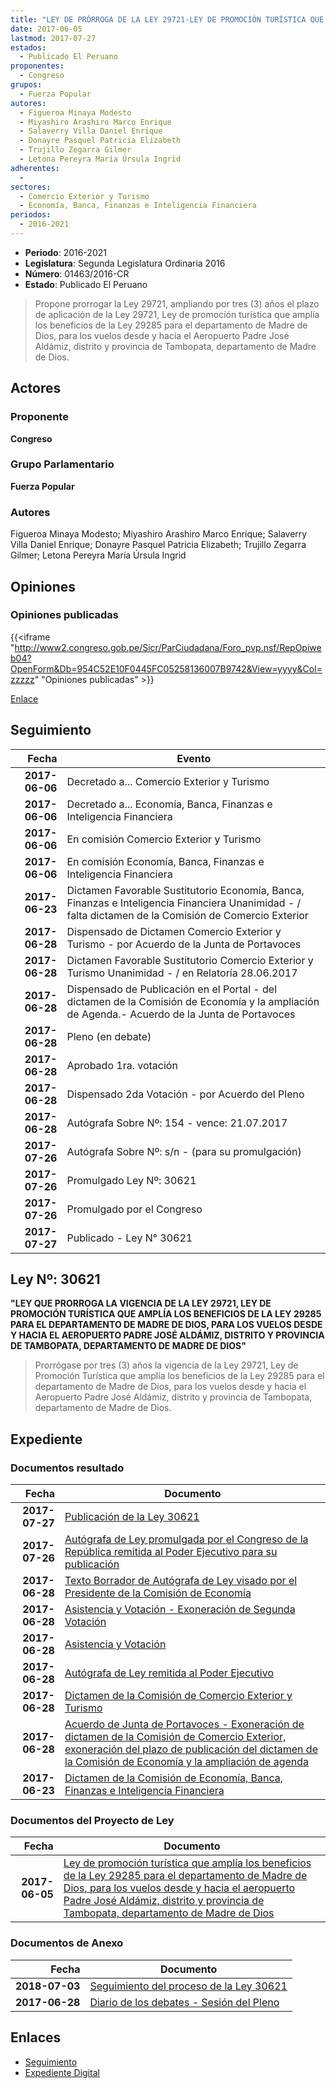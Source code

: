 ```yaml
---
title: "LEY DE PRÓRROGA DE LA LEY 29721-LEY DE PROMOCIÓN TURÍSTICA QUE AMPLÍA LOS BENEFICIOS DE LA LEY 29285, PARA EL DEPARTAMENTO DE MADRE DE DIOS, PARA LOS VUELOS DESDE Y HACIA EL AEROPUERTO PADRE JOSÉ ALDÁMIZ, DISTRITO Y PROVINCIA DE TAMBOPATA, DEPARTAMENTO DE MADRE DE DIOS"
date: 2017-06-05
lastmod: 2017-07-27
estados: 
  - Publicado El Peruano
proponentes: 
  - Congreso
grupos: 
  - Fuerza Popular
autores: 
  - Figueroa Minaya Modesto
  - Miyashiro Arashiro Marco Enrique
  - Salaverry Villa Daniel Enrique
  - Donayre Pasquel Patricia Elizabeth
  - Trujillo Zegarra Gilmer
  - Letona Pereyra María Úrsula Ingrid
adherentes: 
  - 
sectores: 
  - Comercio Exterior y Turismo
  - Economía, Banca, Finanzas e Inteligencia Financiera
periodos: 
  - 2016-2021
---
```


- **Periodo**: 2016-2021
- **Legislatura**: Segunda Legislatura Ordinaria 2016
- **Número**: 01463/2016-CR
- **Estado**: Publicado El Peruano

> Propone prorrogar la Ley 29721, ampliando por tres (3) años el plazo de aplicación de la Ley 29721, Ley de promoción turística que amplía los beneficios de la Ley 29285 para el departamento de Madre de Dios, para los vuelos desde y hacia el Aeropuerto Padre José Aldámiz, distrito y provincia de Tambopata, departamento de Madre de Dios.


## Actores

### Proponente

**Congreso**

### Grupo Parlamentario

**Fuerza Popular**

### Autores

Figueroa Minaya Modesto; Miyashiro Arashiro Marco Enrique; Salaverry Villa Daniel Enrique; Donayre Pasquel Patricia Elizabeth; Trujillo Zegarra Gilmer; Letona Pereyra María Úrsula Ingrid


## Opiniones

### Opiniones publicadas

{{<iframe "http://www2.congreso.gob.pe/Sicr/ParCiudadana/Foro_pvp.nsf/RepOpiweb04?OpenForm&Db=954C52E10F0445FC05258136007B9742&View=yyyy&Col=zzzzz" "Opiniones publicadas" >}}

[Enlace](http://www2.congreso.gob.pe/Sicr/ParCiudadana/Foro_pvp.nsf/RepOpiweb04?OpenForm&Db=954C52E10F0445FC05258136007B9742&View=yyyy&Col=zzzzz)

## Seguimiento

| Fecha | Evento |
|------:|--------|
| **2017-06-06** | Decretado a... Comercio Exterior y Turismo|
| **2017-06-06** | Decretado a... Economía, Banca, Finanzas e Inteligencia Financiera|
| **2017-06-06** | En comisión Comercio Exterior y Turismo|
| **2017-06-06** | En comisión Economía, Banca, Finanzas e Inteligencia Financiera|
| **2017-06-23** | Dictamen Favorable Sustitutorio Economía, Banca, Finanzas e Inteligencia Financiera Unanimidad - / falta dictamen de la Comisión de Comercio Exterior|
| **2017-06-28** | Dispensado de Dictamen Comercio Exterior y Turismo - por Acuerdo de la Junta de Portavoces|
| **2017-06-28** | Dictamen Favorable Sustitutorio Comercio Exterior y Turismo Unanimidad - / en Relatoría 28.06.2017|
| **2017-06-28** | Dispensado de Publicación en el Portal - del dictamen de la Comisión de Economía y la ampliación de Agenda.- Acuerdo de la Junta de Portavoces|
| **2017-06-28** | Pleno (en debate)|
| **2017-06-28** | Aprobado 1ra. votación|
| **2017-06-28** | Dispensado 2da Votación - por Acuerdo del Pleno|
| **2017-06-28** | Autógrafa Sobre Nº: 154 - vence: 21.07.2017|
| **2017-07-26** | Autógrafa Sobre Nº: s/n - (para su promulgación)|
| **2017-07-26** | Promulgado Ley Nº: 30621|
| **2017-07-26** | Promulgado por el Congreso|
| **2017-07-27** | Publicado - Ley N° 30621|

## Ley Nº: 30621

**"LEY QUE PRORROGA LA VIGENCIA DE LA LEY 29721, LEY DE PROMOCIÓN TURÍSTICA QUE AMPLÍA LOS BENEFICIOS DE LA LEY 29285 PARA EL DEPARTAMENTO DE MADRE DE DIOS, PARA LOS VUELOS DESDE Y HACIA EL AEROPUERTO PADRE JOSÉ ALDÁMIZ, DISTRITO Y PROVINCIA DE TAMBOPATA, DEPARTAMENTO DE MADRE DE DIOS"**

> Prorrógase por tres (3) años la vigencia de la Ley 29721, Ley de Promoción Turística que amplía los beneficios de la Ley 29285 para el departamento de Madre de Dios, para los vuelos desde y hacia el Aeropuerto Padre José Aldámiz, distrito y provincia de Tambopata, departamento de Madre de Dios.


## Expediente


### Documentos resultado

| Fecha | Documento |
|------:|--------|
| **2017-07-27** | [Publicación de la Ley 30621](http://www.leyes.congreso.gob.pe/Documentos/2016_2021/ADLP/Normas_Legales/30621-LEY.pdf) |
| **2017-07-26** | [Autógrafa de Ley promulgada por el Congreso de la República remitida al Poder Ejecutivo para su publicación](http://www.leyes.congreso.gob.pe/Documentos/2016_2021/ADLP/Texto_Aprobado/AU0146320170726.pdf) |
| **2017-06-28** | [Texto Borrador de Autógrafa de Ley visado por el Presidente de la Comisión de Economía](http://www.leyes.congreso.gob.pe/Documentos/2016_2021/Texto_Borrador_de_Autografa/BAU0146320170628.PDF) |
| **2017-06-28** | [Asistencia y Votación - Exoneración de Segunda Votación](http://www.leyes.congreso.gob.pe/Documentos/2016_2021/Asistencia_y_Votacion/Proyectos_de_Ley/Exoneracion_de_Segunda_Votacion/ESV014630170628.pdf) |
| **2017-06-28** | [Asistencia y Votación](http://www.leyes.congreso.gob.pe/Documentos/2016_2021/Asistencia_y_Votacion/Proyectos_de_Ley/AV0146320170628.pdf) |
| **2017-06-28** | [Autógrafa de Ley remitida al Poder Ejecutivo](http://www.leyes.congreso.gob.pe/Documentos/2016_2021/Autografas/Ley_y_de_Resolucion_Legislativa/AU0146320170628.pdf) |
| **2017-06-28** | [Dictamen de la Comisión de Comercio Exterior y Turismo](http://www.leyes.congreso.gob.pe/Documentos/2016_2021/Dictamenes/Proyectos_de_Ley/01463DC03MAY20170628.pdf) |
| **2017-06-28** | [Acuerdo de Junta de Portavoces - Exoneración de dictamen de la Comisión de Comercio Exterior, exoneración del plazo de publicación del dictamen de la Comisión de Economía y la ampliación de agenda](http://www.leyes.congreso.gob.pe/Documentos/2016_2021/Acuerdos/Junta_Portavoces/AJP0146320170628.pdf) |
| **2017-06-23** | [Dictamen de la Comisión de Economía, Banca, Finanzas e Inteligencia Financiera](http://www.leyes.congreso.gob.pe/Documentos/2016_2021/Dictamenes/Proyectos_de_Ley/01463DC09MAY20170623.pdf) |

### Documentos del Proyecto de Ley

| Fecha | Documento |
|------:|--------|
| **2017-06-05** | [Ley de promoción turística que amplía los beneficios de la Ley 29285 para el departamento de Madre de Dios, para los vuelos desde y hacia el aeropuerto Padre José Aldámiz, distrito y provincia de Tambopata, departamento de Madre de Dios](http://www.leyes.congreso.gob.pe/Documentos/2016_2021/Proyectos_de_Ley_y_de_Resoluciones_Legislativas/PL0146320170605.pdf) |

### Documentos de Anexo

| Fecha | Documento |
|------:|--------|
| **2018-07-03** | [Seguimiento del proceso de la Ley 30621](http://www.leyes.congreso.gob.pe/Documentos/2016_2021/Seguimiento_de_Proyectos_de_Ley/01463PL20180703.PDF) |
| **2017-06-28** | [Diario de los debates - Sesión del Pleno](http://www2.congreso.gob.pe/Sicr/DiarioDebates/Publicad.nsf/SesionesPleno/05256D6E0073DFE90525814E000C2020/$FILE/SLO-2016-18.pdf) |

## Enlaces 

- [Seguimiento](http://www2.congreso.gob.pe/Sicr/TraDocEstProc/CLProLey2016.nsf/f7fff46988ca05b1052578e100829cc7/4d8b16689f7160280525813600738cf5?OpenDocument)
- [Expediente Digital](http://www2.congreso.gob.pe/Sicr/TraDocEstProc/CLProLey2016.nsf/f7fff46988ca05b1052578e100829cc7/4d8b16689f7160280525813600738cf5?OpenDocument&Click=05257FB7005EB655.eb71d0cf91d8294e05256cdf006b5706/$Body/0.1C6C)

